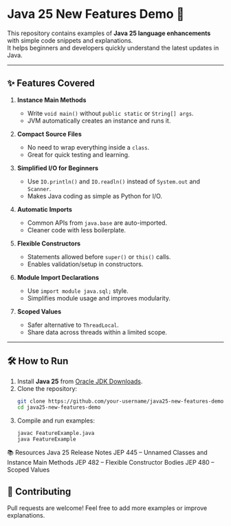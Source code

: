 # Java 25 New Features Demo 🚀

This repository contains examples of **Java 25 language enhancements** with simple code snippets and explanations.  
It helps beginners and developers quickly understand the latest updates in Java.

---

## ✨ Features Covered

1. **Instance Main Methods**  
   - Write `void main()` without `public static` or `String[] args`.  
   - JVM automatically creates an instance and runs it.

2. **Compact Source Files**  
   - No need to wrap everything inside a `class`.  
   - Great for quick testing and learning.

3. **Simplified I/O for Beginners**  
   - Use `IO.println()` and `IO.readln()` instead of `System.out` and `Scanner`.  
   - Makes Java coding as simple as Python for I/O.

4. **Automatic Imports**  
   - Common APIs from `java.base` are auto-imported.  
   - Cleaner code with less boilerplate.

5. **Flexible Constructors**  
   - Statements allowed before `super()` or `this()` calls.  
   - Enables validation/setup in constructors.

6. **Module Import Declarations**  
   - Use `import module java.sql;` style.  
   - Simplifies module usage and improves modularity.

7. **Scoped Values**  
   - Safer alternative to `ThreadLocal`.  
   - Share data across threads within a limited scope.

---

## 🛠️ How to Run
1. Install **Java 25** from [Oracle JDK Downloads](https://www.oracle.com/java/technologies/downloads/).  
2. Clone the repository:
   ```bash
   git clone https://github.com/your-username/java25-new-features-demo.git
   cd java25-new-features-demo

3. Compile and run examples:
    ```
   javac FeatureExample.java
   java FeatureExample

📚 Resources
Java 25 Release Notes
JEP 445 – Unnamed Classes and Instance Main Methods
JEP 482 – Flexible Constructor Bodies
JEP 480 – Scoped Values

## 🤝 Contributing
Pull requests are welcome! Feel free to add more examples or improve explanations.
